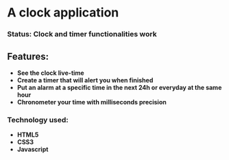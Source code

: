 # A clock application

### Status: **Clock and timer functionalities work**

## Features:

- **See the clock live-time**
- **Create a timer that will alert you when finished**
- **Put an alarm at a specific time in the next 24h or everyday at the same hour**
- **Chronometer your time with milliseconds precision**

### Technology used:

- **HTML5**
- **CSS3**
- **Javascript**
